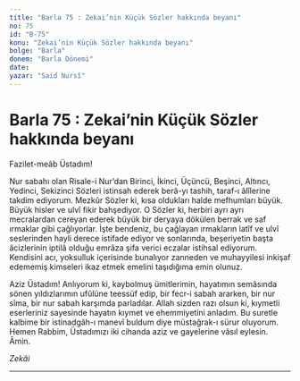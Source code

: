 ```yaml
---
title: "Barla 75 : Zekai’nin Küçük Sözler hakkında beyanı"
no: 75
id: "B-75"
konu: "Zekai’nin Küçük Sözler hakkında beyanı"
bolge: "Barla"
donem: "Barla Dönemi"
date: 
yazar: "Said Nursî"
---
```


# Barla 75 : Zekai’nin Küçük Sözler hakkında beyanı

Fazilet-meâb Üstadım!

Nur sabahı olan Risale-i Nur’dan Birinci, İkinci, Üçüncü, Beşinci, Altıncı, Yedinci, Sekizinci Sözleri istinsah ederek berâ-yı tashih, taraf-ı âlîlerine takdim ediyorum. Mezkûr Sözler ki, kısa oldukları halde mefhumları büyük. Büyük hisler ve ulvî fikir bahşediyor. O Sözler ki, herbiri ayrı ayrı mecralardan cereyan ederek büyük bir deryaya dökülen berrak ve saf ırmaklar gibi çağlıyorlar. İşte bendeniz, bu çağlayan ırmakların latîf ve ulvî seslerinden hayli derece istifade ediyor ve sonlarında, beşeriyetin başta âcizlerinin iptilâ olduğu emrâza şifa verici eczalar istihsal ediyorum. Kendisini acı, yoksulluk içerisinde bunalıyor zanneden ve muhayyilesi inkişaf edememiş kimseleri ikaz etmek emelini taşıdığıma emin olunuz.

Aziz Üstadım! Anlıyorum ki, kaybolmuş ümitlerimin, hayatımın semâsında sönen yıldızlarımın ufûlüne teessüf edip, bir fecr-i sabah ararken, bir nur sîma, bir nur sabah karşımda parladılar. Allah sizden razı olsun ki, kıymetli eserleriniz sayesinde hayatın kıymet ve ehemmiyetini anladım. Bu suretle kalbime bir istinadgâh-ı manevî buldum diye müstağrak-ı sürur oluyorum. Hemen Rabbim, Üstadımızı iki cihanda aziz ve gayelerine vâsıl eylesin. Âmin.

*Zekâi*

***
